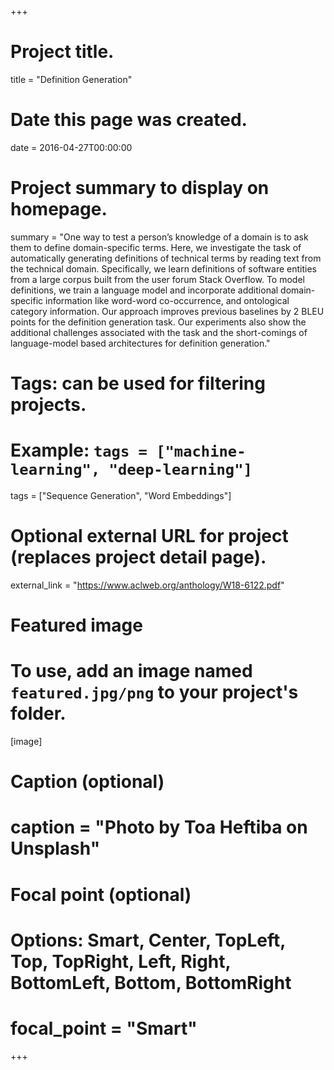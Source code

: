 +++
# Project title.
title = "Definition Generation"

# Date this page was created.
date = 2016-04-27T00:00:00

# Project summary to display on homepage.
summary = "One way to test a person’s knowledge of a domain is to ask them to define domain-specific terms. Here, we investigate the task of automatically generating definitions of technical terms by reading text from the technical domain. Specifically, we learn definitions of software entities from a large corpus built from the user forum Stack Overflow. To model definitions, we train a language model and incorporate additional domain-specific information like word-word co-occurrence, and ontological category information. Our approach improves previous baselines by 2 BLEU points for the definition generation task. Our experiments also show the additional challenges associated with the task and the short-comings of language-model based architectures for definition generation."

# Tags: can be used for filtering projects.
# Example: `tags = ["machine-learning", "deep-learning"]`
tags = ["Sequence Generation", "Word Embeddings"]

# Optional external URL for project (replaces project detail page).
external_link = "https://www.aclweb.org/anthology/W18-6122.pdf"

# Featured image
# To use, add an image named `featured.jpg/png` to your project's folder. 
[image]
  # Caption (optional)
#  caption = "Photo by Toa Heftiba on Unsplash"

  # Focal point (optional)
  # Options: Smart, Center, TopLeft, Top, TopRight, Left, Right, BottomLeft, Bottom, BottomRight
#  focal_point = "Smart"
+++
